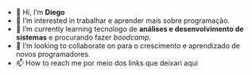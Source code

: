 - 👋 Hi, I’m  **Diego**
- 👀 I’m interested in trabalhar e aprender mais sobre programação.
- 🌱 I’m currently learning tecnologo de __análises e desenvolvimento de sistemas__ e procurando fazer *boodcamp*.
- 💞️ I’m looking to collaborate on para o crescimento e aprendizado  de novos programadores.
- 📫 How to reach me  por meio dos links que deixari aqui

<!---
teldiego/teldiego is a ✨ special ✨ repository because its `README.md` (this file) appears on your GitHub profile.
You can click the Preview link to take a look at your changes.
--->
